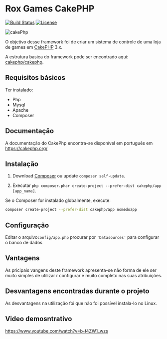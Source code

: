 # Rox Games CakePHP

[![Build Status](https://img.shields.io/travis/cakephp/app/master.svg?style=flat-square)](https://travis-ci.org/cakephp/app)
[![License](https://img.shields.io/packagist/l/cakephp/app.svg?style=flat-square)](https://packagist.org/packages/cakephp/app)

![cakePhp](https://cakephp.org/img/trademarks/logo-2.jpg)

O objetivo desse framework foi de criar um sistema de controle de uma loja de games em [CakePHP](http://cakephp.org) 3.x.

A estrutura basica do framework pode ser encontrado aqui: [cakephp/cakephp](https://github.com/cakephp/cakephp).


## Requisitos básicos

Ter instalado:
- Php
- Mysql
- Apache
- Composer

## Documentação 
A documentação do CakePhp encontra-se disponível em português em https://cakephp.org/

## Instalação

1. Download [Composer](http://getcomposer.org/doc/00-intro.md) ou update `composer self-update`.

2. Executar `php composer.phar create-project --prefer-dist cakephp/app [app_name]`.

Se o Composer for instalado globalmente, execute:

```bash
composer create-project --prefer-dist cakephp/app nomedoapp
```

## Configuração

Editar o arquivo`config/app.php` procurar por `'Datasources'` para configurar o banco de dados


## Vantagens
As pricipais vangens deste framework apresenta-se não forma de ele ser muito simples de utilizar r configurar e muito completo nas suas atribuições.

## Desvantagens encontradas durante o projeto
As desvantagens na utilização foi que não foi possível instala-lo no Linux.

## Video demosntrativo

https://www.youtube.com/watch?v=b-f4ZW1_wzs



